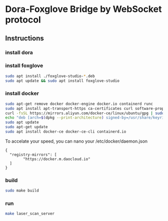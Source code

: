# Dora-Foxglove Bridge by WebSocket protocol

## Instructions

### install dora


### install foxglove
```sh
sudo apt install ./foxglove-studio-*.deb
sudo apt update && sudo apt install foxglove-studio
```

### install docker
```sh
sudo apt-get remove docker docker-engine docker.io containerd runc
sudo apt install apt-transport-https ca-certificates curl software-properties-common gnupg lsb-release
curl -fsSL https://mirrors.aliyun.com/docker-ce/linux/ubuntu/gpg | sudo gpg --dearmor -o /usr/share/keyrings/docker-archive-keyring.gpg
echo "deb [arch=$(dpkg --print-architecture) signed-by=/usr/share/keyrings/docker-archive-keyring.gpg] https://mirrors.aliyun.com/docker-ce/linux/ubuntu $(lsb_release -cs) stable" | sudo tee /etc/apt/sources.list.d/docker.list > /dev/null
sudo apt update
sudo apt-get update
sudo apt install docker-ce docker-ce-cli containerd.io
```
To accelate your speed, you can nano your /etc/docker/daemon.json
```
{
  "registry-mirrors": [
    	"https://docker.m.daocloud.io"
  ]
}
```
### build
```sh
sudo make build
```


### run
```sh
make laser_scan_server

```


